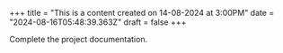 +++
title = "This is a content created on 14-08-2024 at 3:00PM"
date = "2024-08-16T05:48:39.363Z"
draft = false
+++

  Complete the project documentation.
        